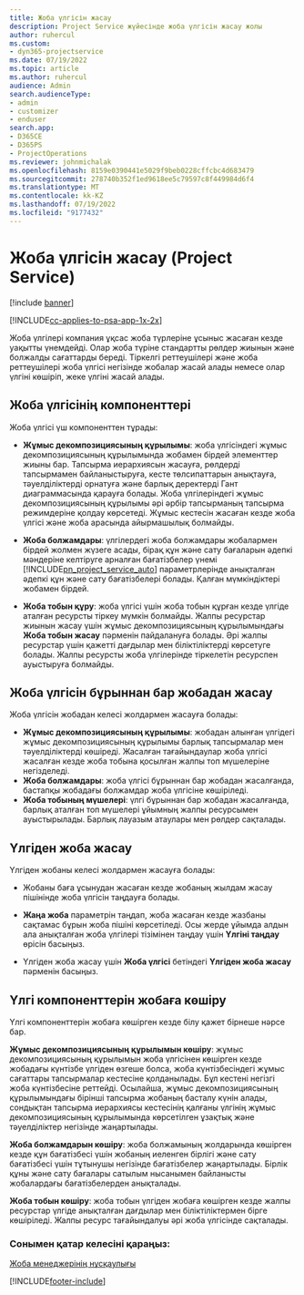```yaml
---
title: Жоба үлгісін жасау
description: Project Service жүйесінде жоба үлгісін жасау жолы
author: ruhercul
ms.custom:
- dyn365-projectservice
ms.date: 07/19/2022
ms.topic: article
ms.author: ruhercul
audience: Admin
search.audienceType:
- admin
- customizer
- enduser
search.app:
- D365CE
- D365PS
- ProjectOperations
ms.reviewer: johnmichalak
ms.openlocfilehash: 8159e0390441e5029f9beb0228cffcbc4d683479
ms.sourcegitcommit: 278740b352f1ed9618ee5c79597c8f449984d6f4
ms.translationtype: MT
ms.contentlocale: kk-KZ
ms.lasthandoff: 07/19/2022
ms.locfileid: "9177432"
---
```

# <a name="create-a-project-template-project-service"></a>Жоба үлгісін жасау (Project Service)

[!include [banner](../includes/psa-now-project-operations.md)]

[!INCLUDE[cc-applies-to-psa-app-1x-2x](../includes/cc-applies-to-psa-app-1x-2x.md)]

Жоба үлгілері компания ұқсас жоба түрлеріне ұсыныс жасаған кезде уақытты үнемдейді. Олар жоба түріне стандартты рөлдер жиынын және болжалды сағаттарды береді. Тіркелгі реттеушілері және жоба реттеушілері жоба үлгісі негізінде жобалар жасай алады немесе олар үлгіні көшіріп, жеке үлгіні жасай алады.  
  
## <a name="components-of-project-template"></a>Жоба үлгісінің компоненттері
 Жоба үлгісі үш компоненттен тұрады:  
  
- **Жұмыс декомпозициясының құрылымы**: жоба үлгісіндегі жұмыс декомпозициясының құрылымында жобамен бірдей элементтер жиыны бар. Тапсырма иерархиясын жасауға, рөлдерді тапсырмамен байланыстыруға, кесте төлсипаттарын анықтауға, тәуелділіктерді орнатуға және барлық деректерді Гант диаграммасында қарауға болады. Жоба үлгілеріндегі жұмыс декомпозициясының құрылымы әрі әрбір тапсырманың тапсырма режимдеріне қолдау көрсетеді. Жұмыс кестесін жасаған кезде жоба үлгісі және жоба арасында айырмашылық болмайды.  
  
- **Жоба болжамдары**: үлгілердегі жоба болжамдары жобалармен бірдей жолмен жүзеге асады, бірақ құн және сату бағаларын әдепкі мәндеріне келтіруге арналған бағатізбелер үнемі [!INCLUDE[pn_project_service_auto](../includes/pn-project-service-auto.md)] параметрлерінде анықталған әдепкі құн және сату бағатізбелері болады. Қалған мүмкіндіктері жобамен бірдей.  
  
- **Жоба тобын құру**: жоба үлгісі үшін жоба тобын құрған кезде үлгіде аталған ресурсты тіркеу мүмкін болмайды. Жалпы ресурстар жиынын жасау үшін жұмыс декомпозициясының құрылымындағы **Жоба тобын жасау** пәрменін пайдалануға болады. Әрі жалпы ресурстар үшін қажетті дағдылар мен біліктіліктерді көрсетуге болады. Жалпы ресурсты жоба үлгілерінде тіркелетін ресурспен ауыстыруға болмайды.  

## <a name="create-a-project-template-from-an-existing-project"></a>Жоба үлгісін бұрыннан бар жобадан жасау
Жоба үлгісін жобадан келесі жолдармен жасауға болады:

- **Жұмыс декомпозициясының құрылымы**: жобадан алынған үлгідегі жұмыс декомпозициясының құрылымы барлық тапсырмалар мен тәуелділіктерді көшіреді. Жасалған тағайындаулар жоба үлгісі жасалған кезде жоба тобына қосылған жалпы топ мүшелеріне негізделеді.
- **Жоба болжамдары**: жоба үлгісі бұрыннан бар жобадан жасалғанда, бастапқы жобадағы болжамдар жоба үлгісіне көшіріледі.
- **Жоба тобының мүшелері**: үлгі бұрыннан бар жобадан жасалғанда, барлық аталған топ мүшелері ұйымның жалпы ресурсымен ауыстырылады. Барлық лауазым атаулары мен рөлдер сақталады.

## <a name="create-a-project-from-a-template"></a>Үлгіден жоба жасау  
 Үлгіден жобаны келесі жолдармен жасауға болады:  
  
-   Жобаны баға ұсынудан жасаған кезде жобаның жылдам жасау пішінінде жоба үлгісін таңдауға болады.  
  
-   **Жаңа жоба** параметрін таңдап, жоба жасаған кезде жазбаны сақтамас бұрын жоба пішіні көрсетіледі. Осы жерде ұйымда алдын ала анықталған жоба үлгілері тізімінен таңдау үшін **Үлгіні таңдау** өрісін басыңыз.  
  
-   Үлгіден жоба жасау үшін **Жоба үлгісі** бетіндегі **Үлгіден жоба жасау** пәрменін басыңыз.  
  
## <a name="copying-components-of-a-template-to-a-project"></a>Үлгі компоненттерін жобаға көшіру  
 Үлгі компоненттерін жобаға көшірген кезде білу қажет бірнеше нәрсе бар.  
  
 **Жұмыс декомпозициясының құрылымын көшіру**: жұмыс декомпозициясының құрылымын жоба үлгісінен көшірген кезде жобадағы күнтізбе үлгіден өзгеше болса, жоба күнтізбесіндегі жұмыс сағаттары тапсырмалар кестесіне қолданылады. Бұл кестені негізгі жоба күнтізбесіне реттейді. Осылайша, жұмыс декомпозициясының құрылымындағы бірінші тапсырма жобаның басталу күнін алады, сондықтан тапсырма иерархиясы кестесінің қалғаны үлгінің жұмыс декомпозициясының құрылымында көрсетілген ұзақтық және тәуелділіктер негізінде жаңартылады.  
  
 **Жоба болжамдарын көшіру**: жоба болжамының жолдарында көшірген кезде құн бағатізбесі үшін жобаның иеленген бірлігі және сату бағатізбесі үшін тұтынушы негізінде бағатізбелер жаңартылады. Бірлік құны және сату бағалары сатылым нысанымен байланысты жобалардағы бағатізбелерден анықталады.  
  
 **Жоба тобын көшіру**: жоба тобын үлгіден жобаға көшірген кезде жалпы ресурстар үлгіде анықталған дағдылар мен біліктіліктермен бірге көшіріледі. Жалпы ресурс тағайындалуы әрі жоба үлгісінде сақталады.  
  
### <a name="see-also"></a>Сонымен қатар келесіні қараңыз:  
 [Жоба менеджерінің нұсқаулығы](../psa/project-manager-guide.md)


[!INCLUDE[footer-include](../includes/footer-banner.md)]
